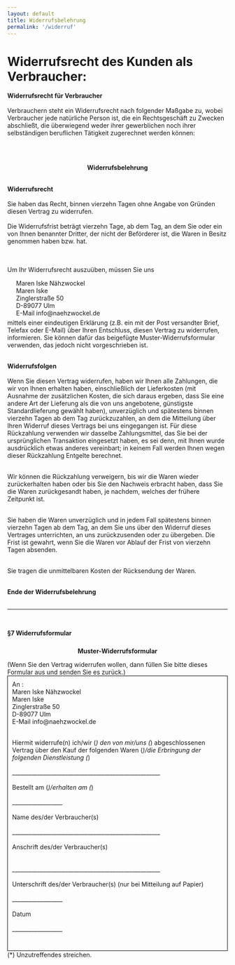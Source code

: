 ```yaml
---
layout: default
title: Widerrufsbelehrung
permalink: '/widerruf'
---
```


<h1>Widerrufsrecht des Kunden als Verbraucher:</h1>

<b>Widerrufsrecht für Verbraucher</b><br />
<br />
Verbrauchern steht ein Widerrufsrecht nach folgender Maßgabe zu, wobei Verbraucher jede natürliche Person ist, die ein Rechtsgeschäft zu Zwecken abschließt,
die überwiegend weder ihrer gewerblichen noch ihrer selbständigen beruflichen Tätigkeit zugerechnet werden können:

<br />
<br />

<p style="font-weight: bold; padding-bottom: 1px; text-align: center;">Widerrufsbelehrung</p>
<br />
<b>Widerrufsrecht</b><br />
<br />
Sie haben das Recht, binnen vierzehn Tagen ohne Angabe von Gründen diesen Vertrag zu widerrufen.
<br />
<br />
Die Widerrufsfrist beträgt vierzehn Tage, ab dem Tag, an dem Sie oder ein von Ihnen benannter Dritter,
    der nicht der Beförderer ist, die Waren in Besitz genommen haben bzw. hat.

<br /><br />
Um Ihr Widerrufsrecht auszuüben, müssen Sie uns<br />
<div style="margin-left:20px; margin-top: 5px; margin-bottom:5px;">
    Maren Iske Nähzwockel<br />
    Maren Iske<br />
    Zinglerstraße 50<br />
    D-89077 Ulm<br />
    E-Mail info@naehzwockel.de<br />
        </div>
mittels einer eindeutigen Erklärung (z.B. ein mit der Post versandter Brief, Telefax oder E-Mail) über Ihren Entschluss,
diesen Vertrag zu widerrufen, informieren. Sie können dafür das beigefügte Muster-Widerrufsformular verwenden, das jedoch nicht vorgeschrieben ist.
<br />
<br />

<b>Widerrufsfolgen</b>
<br /><br />
Wenn Sie diesen Vertrag widerrufen, haben wir Ihnen alle Zahlungen, die wir von Ihnen erhalten haben, einschließlich der
Lieferkosten (mit Ausnahme der zusätzlichen Kosten, die sich daraus ergeben, dass Sie eine andere Art der Lieferung als
die von uns angebotene, günstigste Standardlieferung gewählt haben), unverzüglich und spätestens binnen vierzehn Tagen
ab dem Tag zurückzuzahlen, an dem die Mitteilung über Ihren Widerruf dieses Vertrags bei uns eingegangen ist.
Für diese Rückzahlung verwenden wir dasselbe Zahlungsmittel, das Sie bei der ursprünglichen Transaktion eingesetzt haben,
es sei denn, mit Ihnen wurde ausdrücklich etwas anderes vereinbart; in keinem Fall werden Ihnen wegen dieser Rückzahlung Entgelte berechnet.
<br />
<br />

Wir können die Rückzahlung verweigern, bis wir die Waren wieder zurückerhalten haben oder bis Sie den Nachweis erbracht haben,
dass Sie die Waren zurückgesandt haben, je nachdem, welches der frühere Zeitpunkt ist.
<br />
<br />

Sie haben die Waren unverzüglich und in jedem Fall spätestens binnen vierzehn Tagen ab dem Tag, an dem Sie uns über den
Widerruf dieses Vertrages unterrichten, an uns zurückzusenden oder zu übergeben. Die Frist ist gewahrt,
wenn Sie die Waren vor Ablauf der Frist von vierzehn Tagen absenden.
<br />
<br />

Sie tragen die unmittelbaren Kosten der Rücksendung der Waren.<br />
<br />


<b>Ende der Widerrufsbelehrung</b>
<br />
<br />
<hr/>

<br />


<p style="font-weight: bold; padding-bottom: 10px;">§7 Widerrufsformular</p>

<p style="text-align: center; font-weight: bold;">Muster-Widerrufsformular</p>
(Wenn Sie den Vertrag widerrufen wollen, dann füllen Sie bitte dieses Formular aus und senden Sie es zurück.)<br />
<div style="border: 1px solid #000000;padding: 10px;">
An :<br />
Maren Iske Nähzwockel<br />
Maren Iske<br />
Zinglerstraße 50<br />
D-89077 Ulm<br />
E-Mail info@naehzwockel.de<br />
<br />

Hiermit widerrufe(n) ich/wir (*) den von mir/uns (*) abgeschlossenen Vertrag über den Kauf der folgenden Waren (*)/die Erbringung der folgenden Dienstleistung (*)<br />
<br />
_____________________________________________________<br />
<br />
Bestellt am (*)/erhalten am (*)<br />
<br />
__________________<br />
<br />
Name des/der Verbraucher(s)<br />
<br />
_____________________________________________________<br />
<br />
Anschrift des/der Verbraucher(s)<br />
<br />
<br />
_____________________________________________________<br />
<br />
Unterschrift des/der Verbraucher(s) (nur bei Mitteilung auf Papier)<br />
<br />
__________________<br />
<br />
Datum<br />
<br />
__________________<br />
<br />
</div>
(*) Unzutreffendes streichen.<br />
